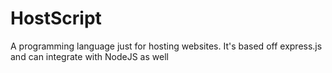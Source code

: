 # HostScript
A programming language just for hosting websites. It's based off express.js and can integrate with NodeJS as well
